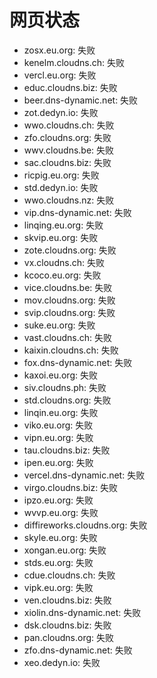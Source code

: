 # 网页状态
- zosx.eu.org: 失败
- kenelm.cloudns.ch: 失败
- vercl.eu.org: 失败
- educ.cloudns.biz: 失败
- beer.dns-dynamic.net: 失败
- zot.dedyn.io: 失败
- wwo.cloudns.ch: 失败
- zfo.cloudns.org: 失败
- wwv.cloudns.be: 失败
- sac.cloudns.biz: 失败
- ricpig.eu.org: 失败
- std.dedyn.io: 失败
- wwo.cloudns.nz: 失败
- vip.dns-dynamic.net: 失败
- linqing.eu.org: 失败
- skvip.eu.org: 失败
- zote.cloudns.org: 失败
- vx.cloudns.ch: 失败
- kcoco.eu.org: 失败
- vice.cloudns.be: 失败
- mov.cloudns.org: 失败
- svip.cloudns.org: 失败
- suke.eu.org: 失败
- vast.cloudns.ch: 失败
- kaixin.cloudns.ch: 失败
- fox.dns-dynamic.net: 失败
- kaxoi.eu.org: 失败
- siv.cloudns.ph: 失败
- std.cloudns.org: 失败
- linqin.eu.org: 失败
- viko.eu.org: 失败
- vipn.eu.org: 失败
- tau.cloudns.biz: 失败
- ipen.eu.org: 失败
- vercel.dns-dynamic.net: 失败
- virgo.cloudns.biz: 失败
- ipzo.eu.org: 失败
- wvvp.eu.org: 失败
- diffireworks.cloudns.org: 失败
- skyle.eu.org: 失败
- xongan.eu.org: 失败
- stds.eu.org: 失败
- cdue.cloudns.ch: 失败
- vipk.eu.org: 失败
- ven.cloudns.biz: 失败
- xiolin.dns-dynamic.net: 失败
- dsk.cloudns.biz: 失败
- pan.cloudns.org: 失败
- zfo.dns-dynamic.net: 失败
- xeo.dedyn.io: 失败
